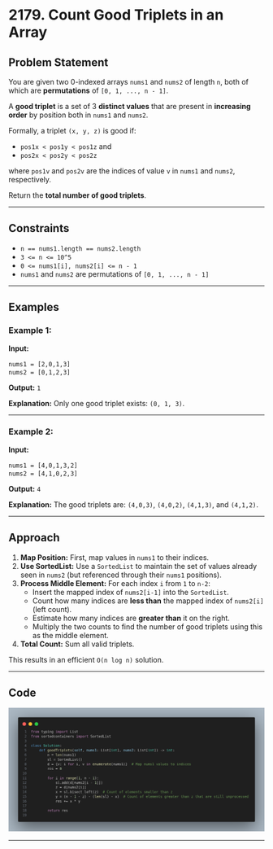 # 2179. Count Good Triplets in an Array

## Problem Statement

You are given two 0-indexed arrays `nums1` and `nums2` of length `n`, both of which are **permutations** of `[0, 1, ..., n - 1]`.

A **good triplet** is a set of 3 **distinct values** that are present in **increasing order** by position both in `nums1` and `nums2`.

Formally, a triplet `(x, y, z)` is good if:
- `pos1x < pos1y < pos1z` and
- `pos2x < pos2y < pos2z`

where `pos1v` and `pos2v` are the indices of value `v` in `nums1` and `nums2`, respectively.

Return the **total number of good triplets**.

---

## Constraints
- `n == nums1.length == nums2.length`
- `3 <= n <= 10^5`
- `0 <= nums1[i], nums2[i] <= n - 1`
- `nums1` and `nums2` are permutations of `[0, 1, ..., n - 1]`

---

## Examples

### Example 1:
**Input:**
```
nums1 = [2,0,1,3]
nums2 = [0,1,2,3]
```
**Output:** `1`

**Explanation:**
Only one good triplet exists: `(0, 1, 3)`.

---

### Example 2:
**Input:**
```
nums1 = [4,0,1,3,2]
nums2 = [4,1,0,2,3]
```
**Output:** `4`

**Explanation:**
The good triplets are: `(4,0,3)`, `(4,0,2)`, `(4,1,3)`, and `(4,1,2)`.

---

## Approach

1. **Map Position:** First, map values in `nums1` to their indices.
2. **Use SortedList:** Use a `SortedList` to maintain the set of values already seen in `nums2` (but referenced through their `nums1` positions).
3. **Process Middle Element:** For each index `i` from `1` to `n-2`:
   - Insert the mapped index of `nums2[i-1]` into the `SortedList`.
   - Count how many indices are **less than** the mapped index of `nums2[i]` (left count).
   - Estimate how many indices are **greater than** it on the right.
   - Multiply the two counts to find the number of good triplets using this as the middle element.
4. **Total Count:** Sum all valid triplets.

This results in an efficient `O(n log n)` solution.

---

## Code

![Python Solution](image.png)

---

